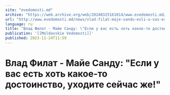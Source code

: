 ```yaml
---
site: "evedomosti.md"
archive: "https://web.archive.org/web/20240325161014/www.evedomosti.md/news/vlad-filat-maje-sandu-esli-u-vas-est-hot-kakoe-dostoinstvo-u"
url: "http://www.evedomosti.md/news/vlad-filat-maje-sandu-esli-u-vas-est-hot-kakoe-dostoinstvo-u"
language: ru
title: "Влад Филат - Майе Санду: \"Если у вас есть хоть какое-то достоинство, уходите сейчас же!\""
publication: '[[Moldavskie Vedomosti]]'
published: 2023-11-24T11:59
---
```


# Влад Филат - Майе Санду: "Если у вас есть хоть какое-то достоинство, уходите сейчас же!"

